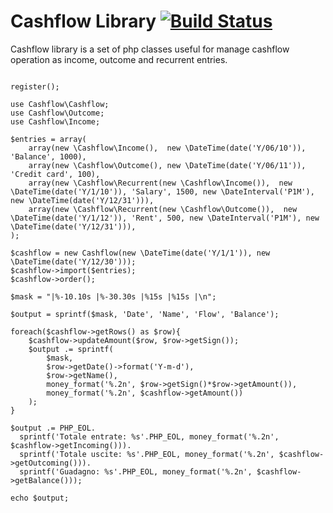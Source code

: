 # Cashflow Library [![Build Status](https://secure.travis-ci.org/francescotrucchia/cashflow.png)](http://travis-ci.org/francescotrucchia/cashflow)

Cashflow library is a set of php classes useful for manage cashflow operation as income, outcome and recurrent entries.

<pre><code>
<?php

require_once __DIR__.'/../src/Cashflow/Autoload.php';

$loader = new \Cashflow\ClassLoader('Cashflow', __DIR__ . '/../src');
$loader->register();

use Cashflow\Cashflow;
use Cashflow\Outcome;
use Cashflow\Income;

$entries = array(
    array(new \Cashflow\Income(),  new \DateTime(date('Y/06/10')), 'Balance', 1000),
    array(new \Cashflow\Outcome(), new \DateTime(date('Y/06/11')), 'Credit card', 100),
    array(new \Cashflow\Recurrent(new \Cashflow\Income()),  new \DateTime(date('Y/1/10')), 'Salary', 1500, new \DateInterval('P1M'), new \DateTime(date('Y/12/31'))),
    array(new \Cashflow\Recurrent(new \Cashflow\Outcome()),  new \DateTime(date('Y/1/12')), 'Rent', 500, new \DateInterval('P1M'), new \DateTime(date('Y/12/31'))),
);

$cashflow = new Cashflow(new \DateTime(date('Y/1/1')), new \DateTime(date('Y/12/30')));
$cashflow->import($entries);
$cashflow->order();
    
$mask = "|%-10.10s |%-30.30s |%15s |%15s |\n";

$output = sprintf($mask, 'Date', 'Name', 'Flow', 'Balance');

foreach($cashflow->getRows() as $row){
    $cashflow->updateAmount($row, $row->getSign());
    $output .= sprintf(
        $mask, 
        $row->getDate()->format('Y-m-d'), 
        $row->getName(), 
        money_format('%.2n', $row->getSign()*$row->getAmount()), 
        money_format('%.2n', $cashflow->getAmount())
    );
}

$output .= PHP_EOL.
  sprintf('Totale entrate: %s'.PHP_EOL, money_format('%.2n', $cashflow->getIncoming())).
  sprintf('Totale uscite: %s'.PHP_EOL, money_format('%.2n', $cashflow->getOutcoming())).
  sprintf('Guadagno: %s'.PHP_EOL, money_format('%.2n', $cashflow->getBalance()));

echo $output;

</code></pre>